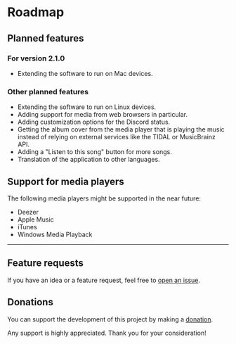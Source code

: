 # Roadmap

## Planned features

### For version 2.1.0

- Extending the software to run on Mac devices.

### Other planned features

- Extending the software to run on Linux devices.
- Adding support for media from web browsers in particular.
- Adding customization options for the Discord status.
- Getting the album cover from the media player that is playing the music
  instead of relying on external services like the TIDAL or MusicBrainz API.
- Adding a "Listen to this song" button for more songs.
- Translation of the application to other languages.

## Support for media players

The following media players might be supported in the near future:

- Deezer
- Apple Music
- iTunes
- Windows Media Playback

---

## Feature requests

If you have an idea or a feature request,
feel free to [open an issue](
  https://github.com/jonasberge/discord-music-presence/issues).

## Donations

You can support the development of this project
by making a [donation](./FUNDING.md).

Any support is highly appreciated.
Thank you for your consideration!
